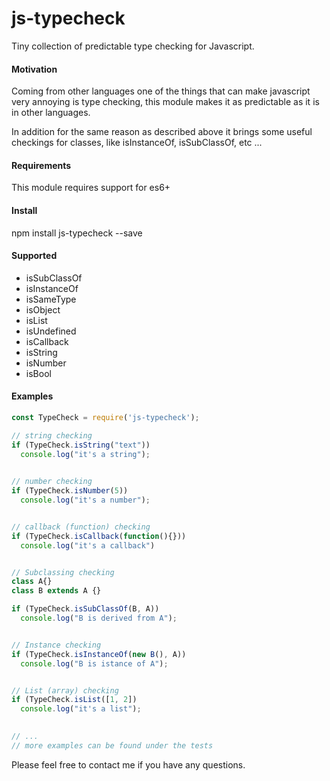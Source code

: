 # js-typecheck
Tiny collection of predictable type checking for Javascript.

#### Motivation
Coming from other languages one of the things that can make javascript very annoying is type checking, this module makes it as predictable as it is in other languages.

In addition for the same reason as described above it brings some useful checkings for classes, like isInstanceOf, isSubClassOf, etc ...

#### Requirements
This module requires support for es6+

#### Install
npm install js-typecheck --save

#### Supported

- isSubClassOf
- isInstanceOf
- isSameType
- isObject
- isList
- isUndefined
- isCallback
- isString
- isNumber
- isBool

#### Examples

```javascript
const TypeCheck = require('js-typecheck');

// string checking
if (TypeCheck.isString("text"))
  console.log("it's a string");
  

// number checking
if (TypeCheck.isNumber(5))
  console.log("it's a number");


// callback (function) checking
if (TypeCheck.isCallback(function(){}))
  console.log("it's a callback")


// Subclassing checking 
class A{}
class B extends A {}

if (TypeCheck.isSubClassOf(B, A))
  console.log("B is derived from A");


// Instance checking
if (TypeCheck.isInstanceOf(new B(), A))
  console.log("B is istance of A");


// List (array) checking
if (TypeCheck.isList([1, 2])
  console.log("it's a list");
  

// ...
// more examples can be found under the tests
```

Please feel free to contact me if you have any questions.



